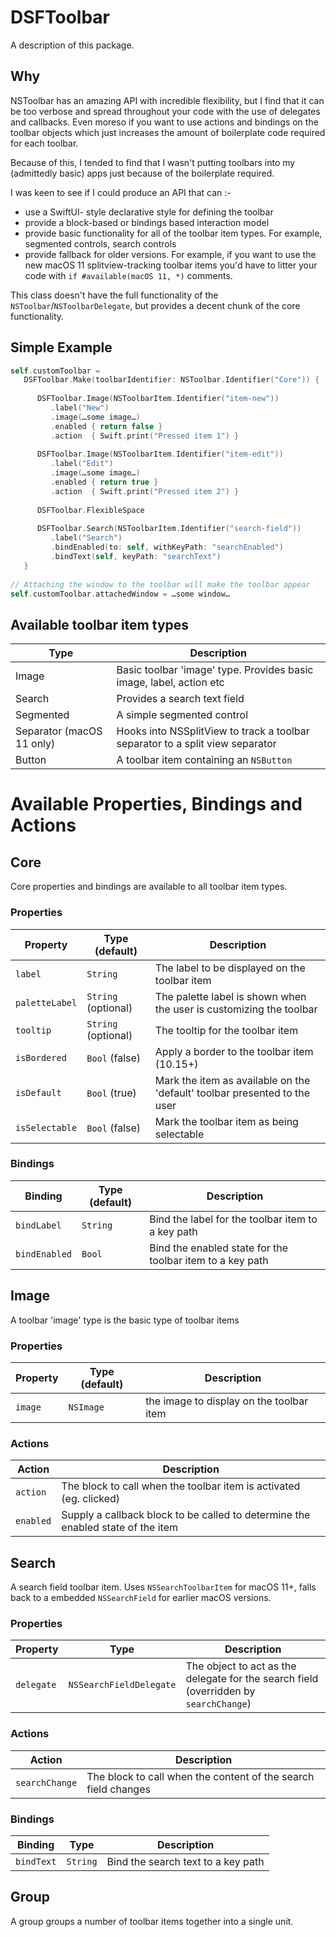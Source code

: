 # DSFToolbar

A description of this package.

## Why

NSToolbar has an amazing API with incredible flexibility, but I find that it can be too verbose and spread throughout your code with the use of delegates and callbacks.  Even moreso if you want to use actions and bindings on the toolbar objects which just increases the amount of boilerplate code required for each toolbar.

Because of this, I tended to find that I wasn't putting toolbars into my (admittedly basic) apps just because of the boilerplate required.

I was keen to see if I could produce an API that can :-

* use a SwiftUI- style declarative style for defining the toolbar
* provide a block-based or bindings based interaction model
* provide basic functionality for all of the toolbar item types.  For example, segmented controls, search controls
* provide fallback for older versions. For example, if you want to use the new macOS 11 splitview-tracking toolbar items you'd have to litter your code with `if #available(macOS 11, *)` comments.

This class doesn't have the full functionality of the `NSToolbar`/`NSToolbarDelegate`, but provides a decent chunk of the core functionality.

## Simple Example

```swift
self.customToolbar = 
   DSFToolbar.Make(toolbarIdentifier: NSToolbar.Identifier("Core")) {
   
      DSFToolbar.Image(NSToolbarItem.Identifier("item-new"))
         .label("New")
         .image(…some image…)
         .enabled { return false }
         .action  { Swift.print("Pressed item 1") }
         
      DSFToolbar.Image(NSToolbarItem.Identifier("item-edit"))
         .label("Edit")
         .image(…some image…)
         .enabled { return true }
         .action  { Swift.print("Pressed item 2") }
         
      DSFToolbar.FlexibleSpace
      
      DSFToolbar.Search(NSToolbarItem.Identifier("search-field"))
         .label("Search")
         .bindEnabled(to: self, withKeyPath: "searchEnabled")
         .bindText(self, keyPath: "searchText")
   }
   
// Attaching the window to the toolbar will make the toolbar appear
self.customToolbar.attachedWindow = …some window…
```

## Available toolbar item types

| Type | Description |
|------|-------------|
| Image | Basic toolbar 'image' type. Provides basic image, label, action etc |
| Search | Provides a search text field |
| Segmented | A simple segmented control |
| Separator (macOS 11 only) | Hooks into NSSplitView to track a toolbar separator to a split view separator | 
| Button | A toolbar item containing an `NSButton` |

# Available Properties, Bindings and Actions

## Core

Core properties and bindings are available to all toolbar item types.

### Properties

| Property   | Type (default)     |  Description |
|----------|-------------|------|
| `label`  | `String`    | The label to be displayed on the toolbar item |
| `paletteLabel`  | `String` (optional)   | The palette label is shown when the user is customizing the toolbar |
| `tooltip`  | `String` (optional) | The tooltip for the toolbar item |
| `isBordered` | `Bool` (false) | Apply a border to the toolbar item (10.15+)  |
| `isDefault` | `Bool` (true) | Mark the item as available on the 'default' toolbar presented to the user  |
| `isSelectable` | `Bool` (false) | Mark the toolbar item as being selectable  |

### Bindings

| Binding   | Type (default)     |  Description |
|----------|-------------|------|
| `bindLabel` | `String` | Bind the label for the toolbar item to a key path
| `bindEnabled` | `Bool` | Bind the enabled state for the toolbar item to a key path


## Image

A toolbar 'image' type is the basic type of toolbar items

### Properties

| Property   | Type (default)     |  Description |
|----------|-------------|------|
| `image`  | `NSImage`    | the image to display on the toolbar item


### Actions

| Action    | Description |
|-----------|---------------------|
| `action`  | The block to call when the toolbar item is activated (eg. clicked)  |
| `enabled` | Supply a callback block to be called to determine the enabled state of the item |


## Search

A search field toolbar item.  Uses `NSSearchToolbarItem` for macOS 11+, falls back to a embedded `NSSearchField` for earlier macOS versions.

### Properties

| Property   | Type    |  Description |
|----------|-------------|------|
| `delegate`  |  `NSSearchFieldDelegate` | The object to act as the delegate for the search field (overridden by `searchChange`) |

### Actions

| Action    | Description |
|-----------|---------------------|
| `searchChange`  | The block to call when the content of the search field changes  |

### Bindings

| Binding   | Type    |  Description |
|----------|-------------|----------|
| `bindText` | `String` | Bind the search text to a key path

## Group

A group groups a number of toolbar items together into a single unit.



